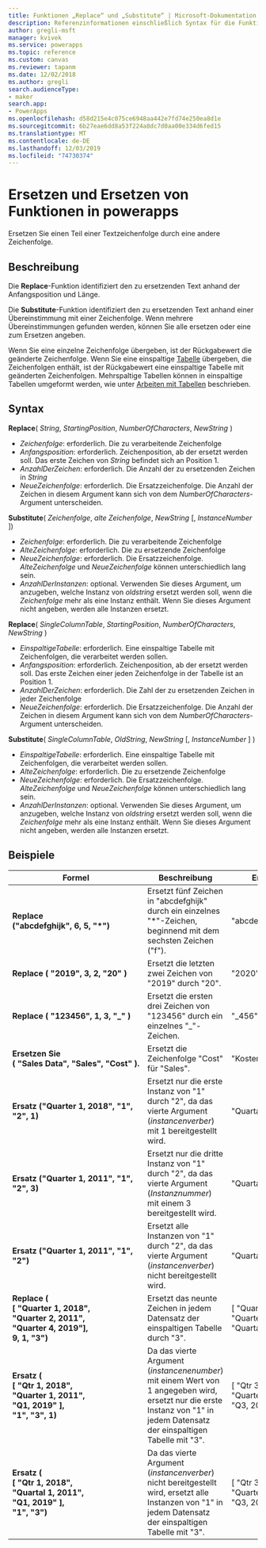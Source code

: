```yaml
---
title: Funktionen „Replace“ und „Substitute“ | Microsoft-Dokumentation
description: Referenzinformationen einschließlich Syntax für die Funktionen "Replace" und "Replace" in powerapps
author: gregli-msft
manager: kvivek
ms.service: powerapps
ms.topic: reference
ms.custom: canvas
ms.reviewer: tapanm
ms.date: 12/02/2018
ms.author: gregli
search.audienceType:
- maker
search.app:
- PowerApps
ms.openlocfilehash: d58d215e4c075ce6948aa442e7fd74e250ea8d1e
ms.sourcegitcommit: 6b27eae6dd8a53f224a8dc7d0aa00e334d6fed15
ms.translationtype: MT
ms.contentlocale: de-DE
ms.lasthandoff: 12/03/2019
ms.locfileid: "74730374"
---
```

# <a name="replace-and-substitute-functions-in-power-apps"></a>Ersetzen und Ersetzen von Funktionen in powerapps
Ersetzen Sie einen Teil einer Textzeichenfolge durch eine andere Zeichenfolge.

## <a name="description"></a>Beschreibung
Die **Replace**-Funktion identifiziert den zu ersetzenden Text anhand der Anfangsposition und Länge.  

Die **Substitute**-Funktion identifiziert den zu ersetzenden Text anhand einer Übereinstimmung mit einer Zeichenfolge. Wenn mehrere Übereinstimmungen gefunden werden, können Sie alle ersetzen oder eine zum Ersetzen angeben.

Wenn Sie eine einzelne Zeichenfolge übergeben, ist der Rückgabewert die geänderte Zeichenfolge. Wenn Sie eine einspaltige [Tabelle](../working-with-tables.md) übergeben, die Zeichenfolgen enthält, ist der Rückgabewert eine einspaltige Tabelle mit geänderten Zeichenfolgen. Mehrspaltige Tabellen können in einspaltige Tabellen umgeformt werden, wie unter [Arbeiten mit Tabellen](../working-with-tables.md) beschrieben.

## <a name="syntax"></a>Syntax
**Replace**( *String*, *StartingPosition*, *NumberOfCharacters*, *NewString* )

* *Zeichenfolge*: erforderlich. Die zu verarbeitende Zeichenfolge
* *Anfangsposition*: erforderlich. Zeichenposition, ab der ersetzt werden soll. Das erste Zeichen von *String* befindet sich an Position 1.
* *AnzahlDerZeichen*: erforderlich. Die Anzahl der zu ersetzenden Zeichen in *String*
* *NeueZeichenfolge*: erforderlich. Die Ersatzzeichenfolge. Die Anzahl der Zeichen in diesem Argument kann sich von dem *NumberOfCharacters*-Argument unterscheiden.

**Substitute**( *Zeichenfolge*, *alte Zeichenfolge*, *NewString* [, *InstanceNumber* ])

* *Zeichenfolge*: erforderlich. Die zu verarbeitende Zeichenfolge
* *AlteZeichenfolge*: erforderlich. Die zu ersetzende Zeichenfolge
* *NeueZeichenfolge*: erforderlich. Die Ersatzzeichenfolge. *AlteZeichenfolge* und *NeueZeichenfolge* können unterschiedlich lang sein.
* *AnzahlDerInstanzen*: optional. Verwenden Sie dieses Argument, um anzugeben, welche Instanz von *oldstring* ersetzt werden soll, wenn die *Zeichenfolge* mehr als eine Instanz enthält. Wenn Sie dieses Argument nicht angeben, werden alle Instanzen ersetzt.

**Replace**( *SingleColumnTable*, *StartingPosition*, *NumberOfCharacters*, *NewString* )

* *EinspaltigeTabelle*: erforderlich. Eine einspaltige Tabelle mit Zeichenfolgen, die verarbeitet werden sollen.
* *Anfangsposition*: erforderlich. Zeichenposition, ab der ersetzt werden soll.  Das erste Zeichen einer jeden Zeichenfolge in der Tabelle ist an Position 1.
* *AnzahlDerZeichen*: erforderlich. Die Zahl der zu ersetzenden Zeichen in jeder Zeichenfolge
* *NeueZeichenfolge*: erforderlich.  Die Ersatzzeichenfolge. Die Anzahl der Zeichen in diesem Argument kann sich von dem *NumberOfCharacters*-Argument unterscheiden.

**Substitute**( *SingleColumnTable*, *OldString*, *NewString* [, *InstanceNumber* ] )

* *EinspaltigeTabelle*: erforderlich. Eine einspaltige Tabelle mit Zeichenfolgen, die verarbeitet werden sollen.
* *AlteZeichenfolge*: erforderlich.  Die zu ersetzende Zeichenfolge
* *NeueZeichenfolge*: erforderlich.  Die Ersatzzeichenfolge. *AlteZeichenfolge* und *NeueZeichenfolge* können unterschiedlich lang sein.
* *AnzahlDerInstanzen*: optional. Verwenden Sie dieses Argument, um anzugeben, welche Instanz von *oldstring* ersetzt werden soll, wenn die *Zeichenfolge* mehr als eine Instanz enthält. Wenn Sie dieses Argument nicht angeben, werden alle Instanzen ersetzt.

## <a name="examples"></a>Beispiele

| Formel | Beschreibung | Ergebnis |
|---------|-------------|--------|
| **Replace ("abcdefghijk",&nbsp;6,&nbsp;5,&nbsp;"*")** | Ersetzt fünf Zeichen in "abcdefghijk" durch ein einzelnes "*"-Zeichen, beginnend mit dem sechsten Zeichen ("f"). | "abcde * k" |
| **Replace (&nbsp;"2019",&nbsp;3,&nbsp;2,&nbsp;"20"&nbsp;)** | Ersetzt die letzten zwei Zeichen von "2019" durch "20". | "2020" |
| **Replace (&nbsp;"123456",&nbsp;1,&nbsp;3,&nbsp;"_"&nbsp;)** | Ersetzt die ersten drei Zeichen von "123456" durch ein einzelnes "_"-Zeichen. | "_456" | 
| **Ersetzen Sie (&nbsp;"Sales&nbsp;Data",&nbsp;"Sales",&nbsp;"Cost"&nbsp;).** | Ersetzt die Zeichenfolge "Cost" für "Sales". | "Kostendaten" | 
| **Ersatz ("Quarter&nbsp;1,&nbsp;2018", "1", "2", 1)** | Ersetzt nur die erste Instanz von "1" durch "2", da das vierte Argument (*instancenverber*) mit 1 bereitgestellt wird. |  "Quartal 2, 2018" |
| **Ersatz ("Quarter&nbsp;1,&nbsp;2011", "1", "2", 3)** | Ersetzt nur die dritte Instanz von "1" durch "2", da das vierte Argument (*Instanznummer*) mit einem 3 bereitgestellt wird. | "Quartal 1, 2012" |
| **Ersatz ("Quarter&nbsp;1,&nbsp;2011", "1", "2")** | Ersetzt alle Instanzen von "1" durch "2", da das vierte Argument (*instancenverber*) nicht bereitgestellt wird. | "Quartal 2, 2022" |
| **Replace (<br>[&nbsp;"Quarter&nbsp;1,&nbsp;2018",<br>"Quarter&nbsp;2,&nbsp;2011",<br>"Quarter&nbsp;4,&nbsp;2019"],<br>9, 1, "3")** | Ersetzt das neunte Zeichen in jedem Datensatz der einspaltigen Tabelle durch "3". | [&nbsp;"Quarter&nbsp;3,&nbsp;2018",<br>"Quarter&nbsp;3,&nbsp;2011",<br>"Quartal&nbsp;3,&nbsp;2019"&nbsp;] |
| **Ersatz (<br>[&nbsp;"Qtr&nbsp;1,&nbsp;2018",<br>"Quarter&nbsp;1,&nbsp;2011",<br>"Q1,&nbsp;2019"&nbsp;],<br>"1", "3", 1)** | Da das vierte Argument (*instancenenumber*) mit einem Wert von 1 angegeben wird, ersetzt nur die erste Instanz von "1" in jedem Datensatz der einspaltigen Tabelle mit "3". | [&nbsp;"Qtr&nbsp;3,&nbsp;2018",<br>"Quarter&nbsp;3,&nbsp;2011",<br>"Q3,&nbsp;2019"&nbsp;] |
| **Ersatz (<br>[&nbsp;"Qtr&nbsp;1,&nbsp;2018",<br>"Quartal&nbsp;1,&nbsp;2011",<br>"Q1,&nbsp;2019"&nbsp;],<br>"1", "3")** | Da das vierte Argument (*instancenverber*) nicht bereitgestellt wird, ersetzt alle Instanzen von "1" in jedem Datensatz der einspaltigen Tabelle mit "3". | [&nbsp;"Qtr&nbsp;3,&nbsp;2038",<br>"Quarter&nbsp;3,&nbsp;2033",<br>"Q3,&nbsp;2039"&nbsp;] |  
 


